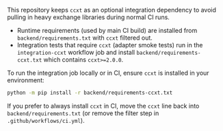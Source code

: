 This repository keeps `ccxt` as an optional integration dependency to avoid pulling in heavy exchange libraries during normal CI runs.

- Runtime requirements (used by main CI build) are installed from `backend/requirements.txt` with `ccxt` filtered out.
- Integration tests that require `ccxt` (adapter smoke tests) run in the `integration-ccxt` workflow job and install `backend/requirements-ccxt.txt` which contains `ccxt>=2.0.0`.

To run the integration job locally or in CI, ensure `ccxt` is installed in your environment:

```bash
python -m pip install -r backend/requirements-ccxt.txt
```

If you prefer to always install `ccxt` in CI, move the `ccxt` line back into `backend/requirements.txt` (or remove the filter step in `.github/workflows/ci.yml`).

